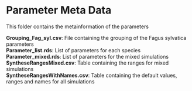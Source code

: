 # Parameter Meta Data 

This folder contains the metainformation of the parameters <br>

**Grouping_Fag_syl.csv**: File containing the grouping of the Fagus sylvatica parameters <br>
**Parameter_list.rds**: List of parameters for each species <br>
**Parameter_mixed.rds**: List of parameters for the mixed simulations <br>
**SyntheseRangesMixed.csv**: Table containing the ranges for mixed simulations <br>
**SyntheseRangesWithNames.csv**: Table containing the default values, ranges and names for all simulations <br>
